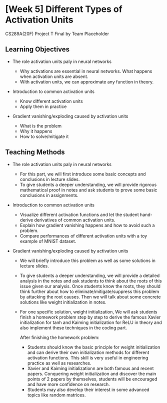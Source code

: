# [Week 5] Different Types of Activation Units
CS289A(20F) Project T Final by Team Placeholder

## Learning Objectives

* The role activation units paly in neural networks
  - Why activations are essential in neural networks. What happens when activation units are absent.
  - With activation units, we can approximate any function in theory.

* Introduction to common activation units
  - Know different activation units
  - Apply them in practice

* Gradient vanishing/exploding caused by activation units
  - What is the problem
  - Why it happens
  - How to solve/mitigate it

## Teaching Methods

* The role activation units paly in neural networks
  * For this part, we will first introduce some basic concepts and conclusions in lecture slides.
  * To give students a deeper understanding, we will provide rigorous mathematical proof in notes and ask students to prove some basic conclusions in assignments.

* Introduction to common activation units
  - Visualize different activation functions and let the student hand-derive derivatives of common activation units.
  - Explain how gradient vanishing happens and how to avoid such a problem.
  - Compare performances of different activation units with a toy example of MNIST dataset.


* Gradient vanishing/exploding caused by activation units
  * We will briefly introduce this problem as well as some solutions in lecture slides.
  * To give students a deeper understanding, we will provide a detailed analysis in the notes and ask students to think about the roots of this issue given our analysis. Once students know the roots, they should think further about how to eliminate/mitigate/suppress this problem by attacking the root causes. Then we will talk about some concrete solutions like weight initialization in notes.
  * For one specific solution, weight initialization, We will ask students finish a homework problem step by step to derive the famous Xavier initialization for tanh and Kaiming initialization for ReLU in theory and also implement these techniques in the coding part.

    After finishing the homework problem:
    + Students should know the basic principle for weight initialization and can derive their own initialization methods for different activation functions. This skill is very useful in engineering practice as well as researches.
    + Xavier and Kaiming initializationn are both famous and recent papers. Conquering weight initialization and discover the main points of 2 papers by themselves, students will be encouraged and have more confidence on research.
    + Students may also develop their interest in some advanced topics like random matrices.
 


